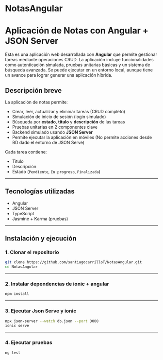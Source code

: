# NotasAngular

# Aplicación de Notas con Angular + JSON Server

Esta es una aplicación web desarrollada con **Angular** que permite gestionar tareas mediante operaciones CRUD. La aplicación incluye funcionalidades como autenticación simulada, pruebas unitarias básicas y un sistema de búsqueda avanzada.
Se puede ejecutar en un entorno local, aunque tiene un avance para lograr generar una aplicación híbrida.

## Descripción breve

La aplicación de notas permite:

-  Crear, leer, actualizar y eliminar tareas (CRUD completo)
-  Simulación de inicio de sesión (login simulado)
-  Búsqueda por **estado**, **título** y **descripción** de las tareas
-  Pruebas unitarias en 2 componentes clave
-  Backend simulado usando **JSON Server**
-  Permite ejecutar la aplicación en móviles (No permite acciones desde BD dado el entorno de JSON Serve)

Cada tarea contiene:

- Título
- Descripción
- Estado (`Pendiente`, `En progreso`, `Finalizada`)

---

## Tecnologías utilizadas

- Angular
- JSON Server
- TypeScript
- Jasmine + Karma (pruebas)

---

## Instalación y ejecución

### 1. Clonar el repositorio

```bash
git clone https://github.com/santiagocarrilloT/NotasAngular.git
cd NotasAngular
```
---

### 2. Instalar dependencias de ionic + angular
```bash
npm install
```

---

### 3. Ejecutar Json Serve y ionic 
```bash
npx json-server --watch db.json --port 3000
ionic serve
```

---

### 4. Ejecutar pruebas 
```bash
ng test
```


